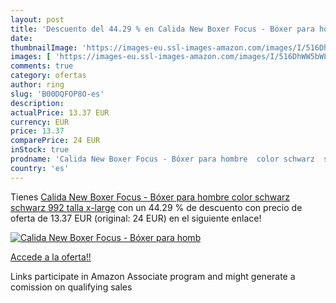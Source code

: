 ```yaml
---
layout: post
title: 'Descuento del 44.29 % en Calida New Boxer Focus - Bóxer para homb'
date: 
thumbnailImage: 'https://images-eu.ssl-images-amazon.com/images/I/516DhWW5bWL._SL200_.jpg'
images: [ 'https://images-eu.ssl-images-amazon.com/images/I/516DhWW5bWL._SL200_.jpg' ]
comments: true
category: ofertas
author: ring
slug: 'B00DQFOP8O-es'
description:
actualPrice: 13.37 EUR
currency: EUR
price: 13.37
comparePrice: 24 EUR
inStock: true
prodname: 'Calida New Boxer Focus - Bóxer para hombre  color schwarz  schwarz 992   talla x-large'
country: 'es'
---
```


Tienes [Calida New Boxer Focus - Bóxer para hombre  color schwarz  schwarz 992   talla x-large](https://www.amazon.es/dp/B00DQFOP8O/?tag=tolees-21) con un 44.29 % de descuento con precio de oferta de 13.37 EUR (original: 24 EUR) en el siguiente enlace!

[![Calida New Boxer Focus - Bóxer para homb](https://images-eu.ssl-images-amazon.com/images/I/516DhWW5bWL._SL200_.jpg)](https://www.amazon.es/dp/B00DQFOP8O/?tag=tolees-21)

[Accede a la oferta!!](https://www.amazon.es/dp/B00DQFOP8O/?tag=tolees-21)

Links participate in Amazon Associate program and might generate a comission on qualifying sales


